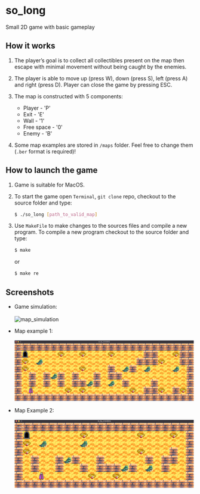 # so_long

Small 2D game with basic gameplay

## How it works

1. The player’s goal is to collect all collectibles present on the map then escape with
minimal movement without being caught by the enemies.

2. The player is able to move up (press W), down (press S), left (press A) and right (press D). Player can close the game by pressing ESC.

3. The map is constructed with 5 components:
   - Player - 'P'
   - Exit - 'E'
   - Wall - '1'
   - Free space - '0'
   - Enemy - 'B'

4. Some map examples are stored in `/maps` folder. Feel free to change them (`.ber` format is required)!

## How to launch the game

1. Game is suitable for MacOS.

2. To start the game open `Terminal`, `git clone` repo, checkout to the source folder and type:

   ```sh
   $ ./so_long [path_to_valid_map]
   ```

3. Use `MakeFile` to make changes to the sources files and compile a new program. To compile a new program checkout to the source folder and type:

   ```sh
   $ make
   ```

   or

   ```sh
   $ make re
   ```

## Screenshots

- Game simulation:
  <br>
  <br>
  <img src="./examples/simulation.gif" width="600" alt="map_simulation">

- Map example 1:
  <br>
  <br>
  <img src="./examples/example_1.png" width="600" alt="map_example_1">

- Map Example 2:
  <br>
  <br>
  <img src="./examples/example_2.png" width="600" alt="map_example_2">